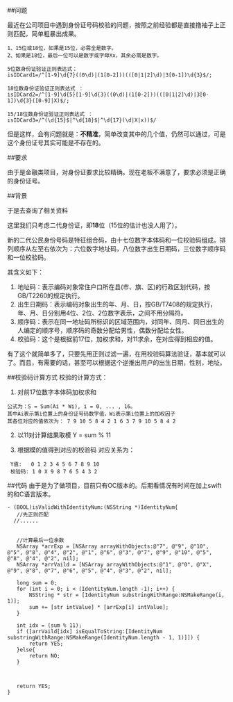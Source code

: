 ##问题

最近在公司项目中遇到身份证号码校验的问题，按照之前经验都是直接撸袖子上正则匹配，简单粗暴出成果。

```
1、15位或18位，如果是15位，必需全是数字。
2、如果是18位，最后一位可以是数字或字母Xx，其余必需是数字。

5位数身份证验证正则表达式：
isIDCard1=/^[1-9]\d{7}((0\d)|(1[0-2]))(([0|1|2]\d)|3[0-1])\d{3}$/; 

18位数身份证验证正则表达式 ：
isIDCard2=/^[1-9]\d{5}[1-9]\d{3}((0\d)|(1[0-2]))(([0|1|2]\d)|3[0-1])\d{3}([0-9]|X)$/;

15/18位数身份证验证正则表达式 ：
isIDCard3=/^(\d{15}$|^\d{18}$|^\d{17}(\d|X|x))$/

```

但是这样，会有问题就是：**不精准**，简单改变其中的几个值，仍然可以通过，可是这个身份证号其实可能是不存在的。

##要求

由于是金融类项目，对身份证要求比较精确。现在老板不满意了，要求必须是正确的身份证号。

##背景

于是去查询了相关资料

这里我们只考虑二代身份证，即**18**位（15位的估计也没人用了）。

新的二代公民身份号码是特征组合码，由十七位数字本体码和一位校验码组成。排列顺序从左至右依次为：六位数字地址码，八位数字出生日期码，三位数字顺序码和一位校验码。

其含义如下：
 
  1. 地址码：表示编码对象常住户口所在县(市、旗、区)的行政区划代码，按GB/T2260的规定执行。
  2. 出生日期码：表示编码对象出生的年、月、日，按GB/T7408的规定执行，年、月、日分别用4位、2位、2位数字表示，之间不用分隔符。
  3. 顺序码：表示在同一地址码所标识的区域范围内，对同年、同月、同日出生的人编定的顺序号，顺序码的奇数分配给男性，偶数分配给女性。
  4. 校验码：这个是根据前17位，加权求和，对11求余，在对应得到相应的值。

有了这个就简单多了，只要先用正则过滤一遍，在用校验码算法验证，基本就可以了。而且，有需要的话，甚至可以根据这个逆推出用户的出生日期，性别，地址。

##校验码计算方式
校验的计算方式：

  1. 对前17位数字本体码加权求和
 
  ```
  公式为：S = Sum(Ai * Wi), i = 0, ... , 16。
  其中Ai表示第i位置上的身份证号码数字值，Wi表示第i位置上的加权因子
  其各位对应的值依次为： 7 9 10 5 8 4 2 1 6 3 7 9 10 5 8 4 2
 ```
  2. 以11对计算结果取模
  Y = sum % 11

  3. 根据模的值得到对应的校验码
  对应关系为：
  
  ```
   Y值:	 0 1 2 3 4 5 6 7 8 9 10
   校验码: 1 0 X 9 8 7 6 5 4 3 2
  ```
  
##代码
 由于是为了做项目，目前只有OC版本的。后期看情况有时间在加上swift的和C语言版本。
 
 ```
- (BOOL)isValidWithIdentityNum:(NSString *)IdentityNum{
    //先正则匹配
   //......
   
   
    //计算最后一位余数
    NSArray *arrExp = [NSArray arrayWithObjects:@"7", @"9", @"10", @"5", @"8", @"4", @"2", @"1", @"6", @"3", @"7", @"9", @"10", @"5", @"8", @"4", @"2", nil];
    NSArray *arrVaild = [NSArray arrayWithObjects:@"1", @"0", @"X", @"9", @"8", @"7", @"6", @"5", @"4", @"3", @"2", nil];
    
    long sum = 0;
    for (int i = 0; i < (IdentityNum.length -1); i++) {
        NSString * str = [IdentityNum substringWithRange:NSMakeRange(i, 1)];
        sum += [str intValue] * [arrExp[i] intValue];
    }
    
    int idx = (sum % 11);
    if ([arrVaild[idx] isEqualToString:[IdentityNum substringWithRange:NSMakeRange(IdentityNum.length - 1, 1)]]) {
        return YES;
    }else{
        return NO;
    }
    
    
    
    return YES;
}
 ```



